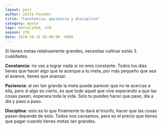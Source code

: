 ```yaml
---
layout: post
author: Zetta Founder
title: "Constancia, paciencia y disciplina"
category: mente
tags: mentalidad, zf0
season: zf0
date: 2024-10-16 05:00:00 -0600
---
```


Si tienes metas relativamente grandes, necesitas cultivar estás 3 cualidades.

**Constancia:** no vas a lograr nada si no eres constante. Todos los días tienes que hacer algo que te acerque a tu meta, por más pequeño que sea el avance, tienes que avanzar.

**Paciencia:** al ser tan grande la meta puede parecer que no te acercas a ella, pero si algo es cierto, es que todo aquel que vive esperando a que las cosas pasen, esperara toda la vida. Solo tu puedes hacer que pase, día a día y paso a paso.

**Disciplina:** esto es lo que finalmente te dará el triunfo, hacer que las cosas pasen depende de esto. Todos nos cansamos, pero es el precio que tienes que pagar cuando tienes metas tan grandes.